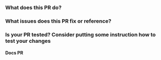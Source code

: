 ### What does this PR do?


### What issues does this PR fix or reference?


### Is your PR tested? Consider putting some instruction how to test your changes


#### Docs PR
<!-- Please add a matching PR to [the docs repo](https://github.com/eclipse/che-docs) and link that PR to this issue.
Both will be merged at the same time. -->
